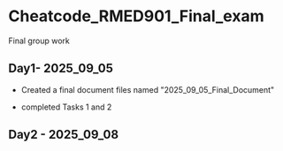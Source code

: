 # Cheatcode_RMED901_Final_exam
Final group work 


## Day1- 2025_09_05

- Created a final document files named "2025_09_05_Final_Document"

- completed Tasks 1 and 2


## Day2 - 2025_09_08





